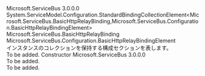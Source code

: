 <Type Name="BasicHttpRelayBindingCollectionElement" FullName="Microsoft.ServiceBus.Configuration.BasicHttpRelayBindingCollectionElement">
  <TypeSignature Language="C#" Value="public class BasicHttpRelayBindingCollectionElement : System.ServiceModel.Configuration.StandardBindingCollectionElement&lt;Microsoft.ServiceBus.BasicHttpRelayBinding,Microsoft.ServiceBus.Configuration.BasicHttpRelayBindingElement&gt;" />
  <TypeSignature Language="ILAsm" Value=".class public auto ansi beforefieldinit BasicHttpRelayBindingCollectionElement extends System.ServiceModel.Configuration.StandardBindingCollectionElement`2&lt;class Microsoft.ServiceBus.BasicHttpRelayBinding, class Microsoft.ServiceBus.Configuration.BasicHttpRelayBindingElement&gt;" />
  <TypeSignature Language="DocId" Value="T:Microsoft.ServiceBus.Configuration.BasicHttpRelayBindingCollectionElement" />
  <TypeSignature Language="VB.NET" Value="Public Class BasicHttpRelayBindingCollectionElement&#xA;Inherits StandardBindingCollectionElement(Of BasicHttpRelayBinding, BasicHttpRelayBindingElement)" />
  <TypeSignature Language="F#" Value="type BasicHttpRelayBindingCollectionElement = class&#xA;    inherit StandardBindingCollectionElement&lt;BasicHttpRelayBinding, BasicHttpRelayBindingElement&gt;" />
  <AssemblyInfo>
    <AssemblyName>Microsoft.ServiceBus</AssemblyName>
    <AssemblyVersion>3.0.0.0</AssemblyVersion>
  </AssemblyInfo>
  <Base>
    <BaseTypeName>System.ServiceModel.Configuration.StandardBindingCollectionElement&lt;Microsoft.ServiceBus.BasicHttpRelayBinding,Microsoft.ServiceBus.Configuration.BasicHttpRelayBindingElement&gt;</BaseTypeName>
    <BaseTypeArguments>
      <BaseTypeArgument TypeParamName="!0">Microsoft.ServiceBus.BasicHttpRelayBinding</BaseTypeArgument>
      <BaseTypeArgument TypeParamName="!1">Microsoft.ServiceBus.Configuration.BasicHttpRelayBindingElement</BaseTypeArgument>
    </BaseTypeArguments>
  </Base>
  <Interfaces />
  <Docs>
    <summary><see cref="T:Microsoft.ServiceBus.Configuration.BasicHttpRelayBindingElement" /> インスタンスのコレクションを保持する構成セクションを表します。</summary>
    <remarks>To be added.</remarks>
  </Docs>
  <Members>
    <Member MemberName=".ctor">
      <MemberSignature Language="C#" Value="public BasicHttpRelayBindingCollectionElement ();" />
      <MemberSignature Language="ILAsm" Value=".method public hidebysig specialname rtspecialname instance void .ctor() cil managed" />
      <MemberSignature Language="DocId" Value="M:Microsoft.ServiceBus.Configuration.BasicHttpRelayBindingCollectionElement.#ctor" />
      <MemberSignature Language="VB.NET" Value="Public Sub New ()" />
      <MemberType>Constructor</MemberType>
      <AssemblyInfo>
        <AssemblyName>Microsoft.ServiceBus</AssemblyName>
        <AssemblyVersion>3.0.0.0</AssemblyVersion>
      </AssemblyInfo>
      <Parameters />
      <Docs>
        <summary>To be added.</summary>
        <remarks>To be added.</remarks>
      </Docs>
    </Member>
  </Members>
</Type>